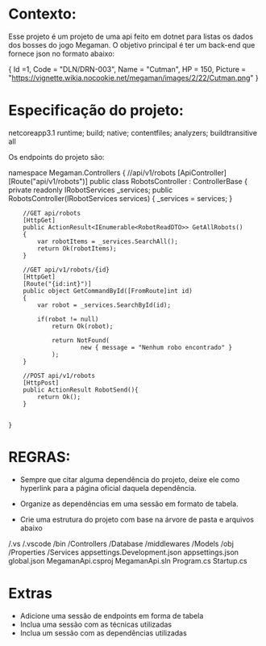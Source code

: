 # Contexto:

Esse projeto é um projeto de uma api feito em dotnet para listas os dados dos bosses do jogo Megaman. O objetivo principal é ter um back-end que fornece json no formato abaixo:

{
  Id =1,
  Code = "DLN/DRN-003",
  Name = "Cutman",
  HP = 150,
  Picture = "https://vignette.wikia.nocookie.net/megaman/images/2/22/Cutman.png"
}

# Especificação do projeto:
<Project Sdk="Microsoft.NET.Sdk.Web">

  <PropertyGroup>
    <TargetFramework>netcoreapp3.1</TargetFramework>
  </PropertyGroup>

  <ItemGroup>
    <PackageReference Include="Microsoft.EntityFrameworkCore" Version="3.1.8" />
    <PackageReference Include="Microsoft.EntityFrameworkCore.Design" Version="3.1.8">
      <IncludeAssets>runtime; build; native; contentfiles; analyzers; buildtransitive</IncludeAssets>
      <PrivateAssets>all</PrivateAssets>
    </PackageReference>
    <PackageReference Include="Microsoft.EntityFrameworkCore.SqlServer" Version="3.1.8" />
    <PackageReference Include="Newtonsoft.Json" Version="12.0.2" />
  </ItemGroup>

</Project>

Os endpoints do projeto são:

namespace Megaman.Controllers
{
    //api/v1/robots
    [ApiController]
    [Route("api/v1/robots")]
    public class RobotsController : ControllerBase
    {
        private readonly IRobotServices _services;
        public RobotsController(IRobotServices services)
        {
           _services = services;
        }

        //GET api/robots
        [HttpGet] 
        public ActionResult<IEnumerable<RobotReadDTO>> GetAllRobots()
        {
            var robotItems = _services.SearchAll();
            return Ok(robotItems);
        }

        //GET api/v1/robots/{id}
        [HttpGet]
        [Route("{id:int}")]
        public object GetCommandById([FromRoute]int id)
        {   
            var robot = _services.SearchById(id);

            if(robot != null)
                return Ok(robot);
            
                return NotFound( 
                        new { message = "Nenhum robo encontrado" }
                );
        }

        //POST api/v1/robots
        [HttpPost]
        public ActionResult RobotSend(){
            return Ok();
        }


    }

# REGRAS:
- Sempre que citar alguma dependência do projeto, deixe ele como hyperlink para a página oficial daquela dependência.

- Organize as dependências em uma sessão em formato de tabela.

- Crie uma estrutura do projeto com base na árvore de pasta e arquivos abaixo

/.vs 
/.vscode 
/bin 
/Controllers 
/Database 
/middlewares 
/Models 
/obj 
/Properties 
/Services 
appsettings.Development.json 
appsettings.json
global.json 
MegamanApi.csproj
MegamanApi.sln 
Program.cs 
Startup.cs

# Extras
- Adicione uma sessão de endpoints em forma de tabela
- Inclua uma sessão com as técnicas utilizadas
- Inclua um sessão com as dependências utilizadas
